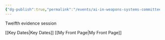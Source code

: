 ```yaml
---
{"dg-publish":true,"permalink":"/events/ai-in-weapons-systems-committee-twelfth-evidence-session/","tags":["event","HouseOfLords"]}
---
```


Twelfth evidence session

[[Key Dates\|Key Dates]]
[[My Front Page\|My Front Page]]
